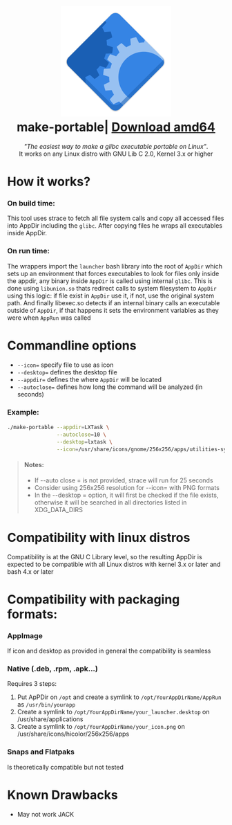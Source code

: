 <h1 align="center">
  <img src="make-portable.png" alt="make-portable">
  <br />
  make-portable| <a href="https://github.com/sudo-give-me-coffee/make-portable/releases/download/continuous/make-portable">Download amd64</a>
</h1>

<p align="center"><i>"The easiest way to make a glibc executable portable on Linux"</i>.<br> It works on any Linux distro with GNU Lib C 2.0, Kernel 3.x or higher</p>

# How it works?

### On build time:
This tool uses strace to fetch all file system calls and copy all accessed files into AppDir including the `glibc`. After copying files he wraps all executables inside AppDir.

### On run time:
The wrappers import the `launcher` bash library into the root of `AppDir` which sets up an environment that forces executables to look for files only inside the appdir, any binary  inside `AppDir` is called using internal `glibc`. This is done using `libunion.so` thats redirect calls to system filesystem to `AppDir` using this logic: if file exist in `AppDir` use it, if not, use the original system path. And finally libexec.so detects if an internal binary calls an executable outside of `AppDir`, if that happens it sets the environment variables as they were when `AppRun` was called

# Commandline options

- `--icon=` specify file to use as icon
- `--desktop=` defines the desktop file
- `--appdir=` defines the where `AppDir` will be located
- `--autoclose=` defines how long the command will be analyzed (in seconds)

### Example:

```bash
./make-portable --appdir=LXTask \
                --autoclose=10 \
                --desktop=lxtask \
                --icon=/usr/share/icons/gnome/256x256/apps/utilities-system-monitor.png lxtask
```

> #### **Notes:**
>
> * If --auto close = is not provided, strace will run for 25 seconds
> * Consider using 256x256 resolution for --icon= with PNG formats
> * In the --desktop = option, it will first be checked if the file exists, otherwise it will be searched in all directories listed in XDG_DATA_DIRS

# Compatibility with linux distros

Compatibility is at the GNU C Library level, so the resulting AppDir is expected to be compatible with all Linux distros with kernel 3.x or later and bash 4.x
or later

# Compatibility with packaging formats:

### AppImage
If icon and desktop as provided  in general the compatibility is seamless
### Native (.deb, .rpm, .apk...)
Requires 3 steps:
1. Put ApPDir on `/opt` and create a symlink to `/opt/YourAppDirName/AppRun` as `/usr/bin/yourapp`
2. Create a symlink to `/opt/YourAppDirName/your_launcher.desktop` on /usr/share/applications
3. Create a symlink to `/opt/YourAppDirName/your_icon.png` on /usr/share/icons/hicolor/256x256/apps
### Snaps and Flatpaks
Is theoretically compatible but not tested

# Known Drawbacks
- May not work JACK



